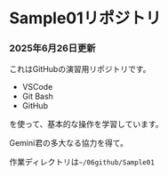 # Sample01リポジトリ
### 2025年6月26日更新

これはGitHubの演習用リポジトリです。
- VSCode
- Git Bash
- GitHub

を使って、基本的な操作を学習しています。

Gemini君の多大なる協力を得て。

作業ディレクトリは`~/06github/Sample01`